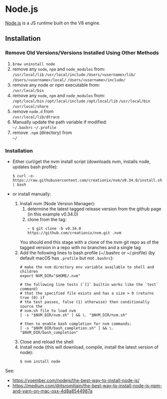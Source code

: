 Node.js
=======

[Node.js](https://nodejs.org/en/) is a JS runtime built on the V8 engine.

Installation
------------

### Remove Old Versions/Versions Installed Using Other Methods ###

1. `brew uninstall node`
2. remove any `node`, `npm` and `node_modules` from:  
   `/usr/local/lib`
   `/usr/local/include`
   `/Users/<username>/lib/`
   `/Users/<username>/local/`
   `/Users/<username>/include/`
3. remove any node or npm executable from:  
   `/usr/local/bin`
4. remove any `node`, `npm` and `node_modules` from:  
   `/opt/local/bin`
   `/opt/local/include`
   `/opt/local/lib`
   `/usr/local/bin`
   `/usr/local/share`
5. remove `node.d` from  
   `/usr/local/lib/dtrace`
6. Manually update the path variable if modified:  
   `~/.bashrc`
   `~/.profile`
7. remove `.npm` (directory) from  
   `~/`

### Installation ###
- Either curl/get the nvm install script (downloads nvm, installs node, updates 
  bash profile):  
  ```console
  $ curl -o- https://raw.githubusercontent.com/creationix/nvm/v0.34.0/install.sh | bash
  ```

- or install manually:  
  1. Install nvm (Node Version Manager):  
     1. determine the latest tagged release version from the github page (in 
        this example v0.34.0)
     2. clone from the tag:  
        ```console
        ~ $ git clone -b v0.34.0 https://github.com/creationix/nvm.git .nvm
        ```
     You should end this stage with a clone of the nvm git repo as of the 
     tagged version in a repo with no branches and a single tag
  2. Add the following lines to bash profile (~/.bashrc or ~/.profile) (by 
     default macOS has `.profile` but not `.bashrc`):  
     ```shell
     # make the nvm directory env variable available to shell and children
     export NVM_DIR="$HOME/.nvm"
     
     # the following line tests (`[]` builtin works like the `test` command)
     # that the specified file exists and has a size > 0 (returns true (0) if
     # the test passes, false (1) otherwise) then conditionally source the
     # nvm.sh file to load nvm
     [ -s "$NVM_DIR/nvm.sh" ] && \. "$NVM_DIR/nvm.sh"

     # then to enable bash completion for nvm commands:
     [ -s "$NVM_DIR/bash_completion.sh" ] && \. "$NVM_DIR/bash_completion"
     ```
   3. Close and reload the shell
   4. Install node (this will download, compile, install the latest version of 
      node):
      ```console
      $ nvm install node
      ```

See:
- https://yoember.com/nodejs/the-best-way-to-install-node-js/
- https://medium.com/@itsromiljain/the-best-way-to-install-node-js-npm-and-yarn-on-mac-osx-4d8a8544987a

